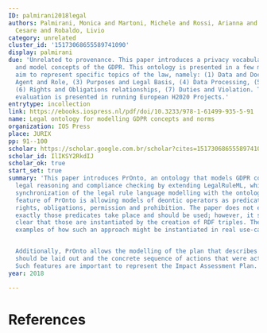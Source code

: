 ```yaml
---
ID: palmirani2018legal
authors: Palmirani, Monica and Martoni, Michele and Rossi, Arianna and Bartolini,
  Cesare and Robaldo, Livio
category: unrelated
cluster_id: '15173068655589741090'
display: palmirani
due: 'Unrelated to provenance. This paper introduces a privacy vocabulary to represent
  and model concepts of the GDPR. This ontology is presented in a few modules that
  aim to represent specific topics of the law, namely: (1) Data and Document, (2)
  Agent and Role, (3) Purposes and Legal Basis, (4) Data Processing, (5) Deontic Operators,
  (6) Rights and Obligations relationships, (7) Duties and Violation. This ontology
  evaluation is presented in running European H2020 Projects.'
entrytype: incollection
link: https://ebooks.iospress.nl/pdf/doi/10.3233/978-1-61499-935-5-91
name: Legal ontology for modelling GDPR concepts and norms
organization: IOS Press
place: JURIX
pp: 91--100
scholar: https://scholar.google.com.br/scholar?cites=15173068655589741090&as_sdt=2005&sciodt=0,5&hl=en
scholar_id: IlIKSY2RkdIJ
scholar_ok: true
start_set: true
summary: 'This paper introduces PrOnto, an ontology that models GDPR concepts to support
  legal reasoning and compliance checking by extending LegalRuleML, which allows the
  synchronization of the legal rule language modelling with the ontology. The main
  feature of PrOnto is allowing models of deontic operators as predicates such as
  rights, obligations, permission and prohibition. The paper does not explain how
  exactly those predicates take place and should be used; however, it seems to be
  clear that those are instantiated by the creation of RDF triples. The paper lacks
  examples of how such an approach might be instantiated in real use-cases.


  Additionally, PrOnto allows the modelling of the plan that describes how something
  should be laid out and the concrete sequence of actions that were actually performed.
  Such features are important to represent the Impact Assessment Plan.'
year: 2018

---
```


# References

